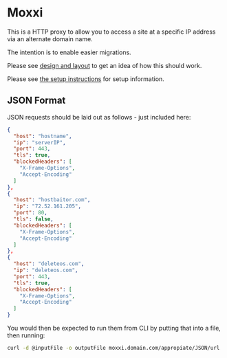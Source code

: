 Moxxi
=====

This is a HTTP proxy to allow you to access a site at a specific IP address via an alternate domain name.

The intention is to enable easier migrations.

Please see [design and layout](/design.md) to get an idea of how this should work.

Please see [the setup instructions](/setup.md) for setup information.

JSON Format
-----------

JSON requests should be laid out as follows - just included here:

```json
{
  "host": "hostname",
  "ip": "serverIP",
  "port": 443,
  "tls": true,
  "blockedHeaders": [
    "X-Frame-Options",
    "Accept-Encoding"
  ]
},
{
  "host": "hostbaitor.com",
  "ip": "72.52.161.205",
  "port": 80,
  "tls": false,
  "blockedHeaders": [
    "X-Frame-Options",
    "Accept-Encoding"
  ]
},
{
  "host": "deleteos.com",
  "ip": "deleteos.com",
  "port": 443,
  "tls": true,
  "blockedHeaders": [
    "X-Frame-Options",
    "Accept-Encoding"
  ]
}
```

You would then be expected to run them from CLI by putting that into a file, then running:

```bash
curl -d @inputFile -o outputFile moxxi.domain.com/appropiate/JSON/url
```
